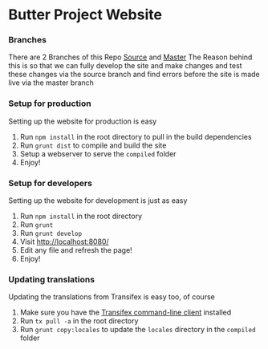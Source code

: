 Butter Project Website
======================

### Branches
There are 2 Branches of this Repo [Source](https://github.com/butterproject/butterproject.github.io/tree/source) and [Master](https://github.com/butterproject/butterproject.github.io/tree/master)
The Reason behind this is so that we can fully develop the site and make changes and test these changes via the source branch and find errors before the site is made live via the master branch

### Setup for production
Setting up the website for production is easy
  1. Run `npm install` in the root directory to pull in the build dependencies
  2. Run `grunt dist` to compile and build the site
  3. Setup a webserver to serve the `compiled` folder
  4. Enjoy!

### Setup for developers
Setting up the website for development is just as easy
  1. Run `npm install` in the root directory
  2. Run `grunt`
  3. Run `grunt develop` 
  4. Visit [http://localhost:8080/](http://localhost:8080/) 
  5. Edit any file and refresh the page!
  6. Enjoy!

### Updating translations
Updating the translations from Transifex is easy too, of course
  1. Make sure you have the [Transifex command-line client](https://github.com/transifex/transifex-client) installed
  2. Run `tx pull -a` in the root directory
  3. Run `grunt copy:locales` to update the `locales` directory in the `compiled` folder
